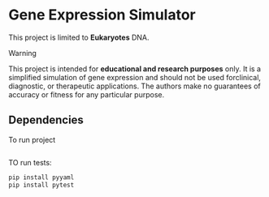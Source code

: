 # Gene Expression Simulator
This project is limited to **Eukaryotes** DNA.
> [!WARNING]  
> This project is intended for **educational and research purposes** only. It is a simplified simulation of gene expression and should not be used forclinical, diagnostic, or therapeutic applications. The authors make no guarantees of accuracy or fitness for any particular purpose.


## Dependencies
To run project
``` bash

```

TO run tests:
``` bash
pip install pyyaml
pip install pytest
```